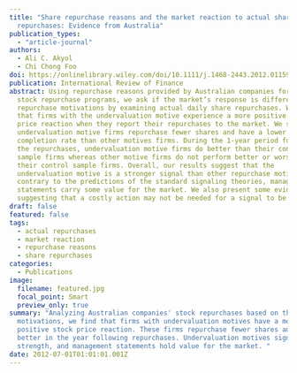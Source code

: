 ```yaml
---
title: "Share repurchase reasons and the market reaction to actual share
  repurchases: Evidence from Australia"
publication_types:
  - "article-journal"
authors:
  - Ali C. Akyol
  - Chi Chong Foo
doi: https://onlinelibrary.wiley.com/doi/10.1111/j.1468-2443.2012.01159.x
publication: International Review of Finance
abstract: Using repurchase reasons provided by Australian companies for their
  stock repurchase programs, we ask if the market’s response is different across
  repurchase motivations by examining actual daily share repurchases. We find
  that firms with the undervaluation motive experience a more positive stock
  price reaction when they report their repurchases to the market. We show that
  undervaluation motive firms repurchase fewer shares and have a lower program
  completion rate than other motives firms. During the 1-year period following
  the repurchases, undervaluation motive firms do better than their control
  sample firms whereas other motive firms do not perform better or worse than
  their control sample firms. Overall, our results suggest that the
  undervaluation motive is a stronger signal than other repurchase motives, and
  contrary to the predictions of the standard signaling theories, management
  statements carry some value for the market. We also present some evidence
  suggesting that a costly action may not be needed for a signal to be credible.
draft: false
featured: false
tags:
  - actual repurchases
  - market reaction
  - repurchase reasons
  - share repurchases
categories:
  - Publications
image:
  filename: featured.jpg
  focal_point: Smart
  preview_only: true
summary: "Analyzing Australian companies' stock repurchases based on their
  motivations, we find that firms with undervaluation motives have a more
  positive stock price reaction. These firms repurchase fewer shares and perform
  better in the year following repurchases. Undervaluation motives signal
  strength, and management statements hold value for the market. "
date: 2012-07-01T01:01:01.001Z
---
```

